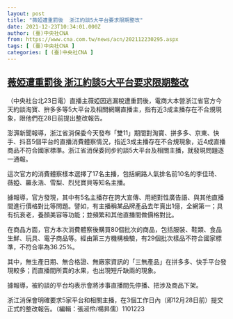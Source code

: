 ```yaml
---
layout: post
title: "薇婭遭重罰後  浙江約談5大平台要求限期整改"
date: 2021-12-23T10:34:01.000Z
author: (臺)中央社CNA
from: https://www.cna.com.tw/news/acn/202112230295.aspx
tags: [ (臺)中央社CNA ]
categories: [ (臺)中央社CNA ]
---
```

<!--1640255641000-->
[薇婭遭重罰後  浙江約談5大平台要求限期整改](https://www.cna.com.tw/news/acn/202112230295.aspx)
------

<div>
<div></div><div><p>（中央社台北23日電）直播主薇婭因逃漏稅遭重罰後，電商大本營浙江省官方今天約談淘寶、拚多多等5大平台及相關網購直播主，指有近3成主播存在不合規現象，限他們在28日前提出整改報告。</p><p>澎湃新聞報導，浙江省消保委今天發布「雙11」期間對淘寶、拼多多、京東、快手、抖音5個平台的直播消費體察情況，指近3成主播存在不合規現象，近4成直播商品不符合國家標準。浙江省消保委同步約談5大平台及相關主播，就發現問題逐一通報。</p><p>這次官方的消費體察樣本選擇了17名主播，包括網路人氣排名前10名的李佳琦、薇婭、羅永浩、雪梨、烈兒寶貝等知名主播。</p><p>據報導，官方發現，其中有5名主播存在誇大宣傳、用絕對性廣告語、與其他直播間進行價格對比等問題。譬如，有主播稱某品牌產品去年賣出1億，全網第一；具有抗衰老，養顏美容等功能；並頻繁和其他直播間做價格對比。</p><p>在商品方面，官方本次消費體察後購買80個批次的商品，包括服裝、鞋類、食品生鮮、玩具、電子商品等。經由第三方機構檢驗，有29個批次樣品不符合國家標準，不符合率為36.25%。</p><p>其中，無生產日期、無合格證、無廠家資訊的「三無產品」在拼多多、快手平台發現較多；而直播間所賣的水果，也出現短斤缺兩的現象。</p><p>據報導，被約談的平台均表示會將涉事直播間先停播、把涉及商品下架。</p><p>浙江消保會明確要求5家平台和相關主播，在3個工作日內（即12月28日前）提交正式的整改報告。（編輯：張淑伶/楊昇儒）1101223</p></div>
</div>
